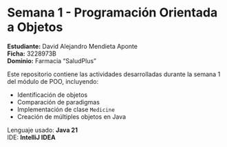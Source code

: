 # Semana 1 - Programación Orientada a Objetos
**Estudiante:** David Alejandro Mendieta Aponte  
**Ficha:** 3228973B  
**Dominio:** Farmacia “SaludPlus”

Este repositorio contiene las actividades desarrolladas durante la semana 1 del módulo de POO, incluyendo:

- Identificación de objetos
- Comparación de paradigmas
- Implementación de clase `Medicine`
- Creación de múltiples objetos en Java

Lenguaje usado: **Java 21**  
IDE: **IntelliJ IDEA**
